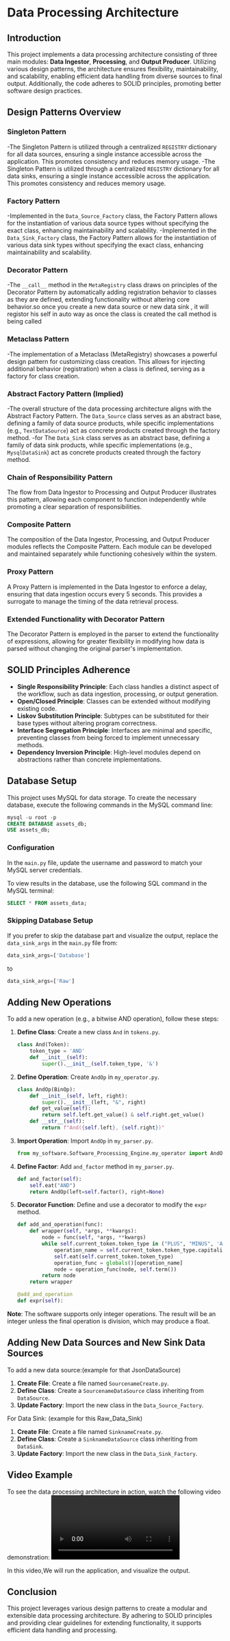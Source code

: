 # Data Processing Architecture

## Introduction
This project implements a data processing architecture consisting of three main modules: **Data Ingestor**, **Processing**, and **Output Producer**. Utilizing various design patterns, the architecture ensures flexibility, maintainability, and scalability, enabling efficient data handling from diverse sources to final output. Additionally, the code adheres to SOLID principles, promoting better software design practices.

## Design Patterns Overview

### Singleton Pattern
-The Singleton Pattern is utilized through a centralized `REGISTRY` dictionary for all data sources, ensuring a single instance accessible across the application. This promotes consistency and reduces memory usage.
-The Singleton Pattern is utilized through a centralized `REGISTRY` dictionary for all data sinks, ensuring a single instance accessible across the application. This promotes consistency and reduces memory usage.

### Factory Pattern
-Implemented in the `Data_Source_Factory` class, the Factory Pattern allows for the instantiation of various data source types without specifying the exact class, enhancing maintainability and scalability.
-Implemented in the `Data_Sink_Factory` class, the Factory Pattern allows for the instantiation of various data sink types without specifying the exact class, enhancing maintainability and scalability.

### Decorator Pattern
-The `__call__` method in the `MetaRegistry` class draws on principles of the Decorator Pattern by automatically adding registration behavior to classes as they are defined, extending functionality without altering core behavior.so once you create a new data source or new data sink , it will registor his self in auto way as once the class is created the call method is being called

### Metaclass Pattern
-The implementation of a Metaclass (MetaRegistry) showcases a powerful design pattern for customizing class creation. This allows for injecting additional behavior (registration) when a class is defined, serving as a factory for class creation.

### Abstract Factory Pattern (Implied)
-The overall structure of the data processing architecture aligns with the Abstract Factory Pattern. The `Data_Source` class serves as an abstract base, defining a family of data source products, while specific implementations (e.g., `TextDataSource`) act as concrete products created through the factory method.
-for  The `Data_Sink` class serves as an abstract base, defining a family of data sink products, while specific implementations (e.g., `MysqlDataSink`) act as concrete products created through the factory method.

### Chain of Responsibility Pattern
The flow from Data Ingestor to Processing and Output Producer illustrates this pattern, allowing each component to function independently while promoting a clear separation of responsibilities.

### Composite Pattern
The composition of the Data Ingestor, Processing, and Output Producer modules reflects the Composite Pattern. Each module can be developed and maintained separately while functioning cohesively within the system.

### Proxy Pattern
A Proxy Pattern is implemented in the Data Ingestor to enforce a delay, ensuring that data ingestion occurs every 5 seconds. This provides a surrogate to manage the timing of the data retrieval process.

### Extended Functionality with Decorator Pattern
The Decorator Pattern is employed in the parser to extend the functionality of expressions, allowing for greater flexibility in modifying how data is parsed without changing the original parser's implementation.

## SOLID Principles Adherence
- **Single Responsibility Principle**: Each class handles a distinct aspect of the workflow, such as data ingestion, processing, or output generation.
- **Open/Closed Principle**: Classes can be extended without modifying existing code.
- **Liskov Substitution Principle**: Subtypes can be substituted for their base types without altering program correctness.
- **Interface Segregation Principle**: Interfaces are minimal and specific, preventing classes from being forced to implement unnecessary methods.
- **Dependency Inversion Principle**: High-level modules depend on abstractions rather than concrete implementations.

## Database Setup
This project uses MySQL for data storage. To create the necessary database, execute the following commands in the MySQL command line:
```sql
mysql -u root -p
CREATE DATABASE assets_db;
USE assets_db;
```

### Configuration
In the `main.py` file, update the username and password to match your MySQL server credentials.

To view results in the database, use the following SQL command in the MySQL terminal:
```sql
SELECT * FROM assets_data;
```

### Skipping Database Setup
If you prefer to skip the database part and visualize the output, replace the `data_sink_args` in the `main.py` file from:
```python
data_sink_args=['Database']
```
to
```python
data_sink_args=['Raw']
```

## Adding New Operations
To add a new operation (e.g., a bitwise AND operation), follow these steps:

1. **Define Class**: Create a new class `And` in `tokens.py`.
   ```python
   class And(Token):
       token_type = 'AND'
       def __init__(self):
           super().__init__(self.token_type, '&')
   ```

2. **Define Operation**: Create `AndOp` in `my_operator.py`.
   ```python
   class AndOp(BinOp):
       def __init__(self, left, right):
           super().__init__(left, "&", right)
       def get_value(self):
           return self.left.get_value() & self.right.get_value()
       def __str__(self):
           return f"And({self.left}, {self.right})"
   ```

3. **Import Operation**: Import `AndOp` in `my_parser.py`.
   ```python
   from my_software.Software_Processing_Engine.my_operator import AndOp
   ```

4. **Define Factor**: Add `and_factor` method in `my_parser.py`.
   ```python
   def and_factor(self):
       self.eat("AND")
       return AndOp(left=self.factor(), right=None)
   ```

5. **Decorator Function**: Define and use a decorator to modify the `expr` method.
   ```python
   def add_and_operation(func):
       def wrapper(self, *args, **kwargs):
           node = func(self, *args, **kwargs)
           while self.current_token.token_type in ("PLUS", "MINUS", 'AND'):
               operation_name = self.current_token.token_type.capitalize() + 'Op'
               self.eat(self.current_token.token_type)
               operation_func = globals()[operation_name]
               node = operation_func(node, self.term())
           return node
       return wrapper

   @add_and_operation
   def expr(self):
   ```

**Note**: The software supports only integer operations. The result will be an integer unless the final operation is division, which may produce a float.

## Adding New Data Sources and New Sink Data Sources
To add a new data source:(example for that JsonDataSource)

1. **Create File**: Create a file named `SourcenameCreate.py`.
2. **Define Class**: Create a `SourcenameDataSource` class inheriting from `DataSource`.
3. **Update Factory**: Import the new class in the `Data_Source_Factory`.

For Data Sink: (example for this Raw_Data_Sink)
1. **Create File**: Create a file named `SinknameCreate.py`.
2. **Define Class**: Create a `SinknameDataSource` class inheriting from `DataSink`.
3. **Update Factory**: Import the new class in the `Data_Sink_Factory`.

## Video Example
To see the data processing architecture in action, watch the following video demonstration:
![Watch Video](example.mp4)

In this video,We will run the application, and visualize the output.
## Conclusion
This project leverages various design patterns to create a modular and extensible data processing architecture. By adhering to SOLID principles and providing clear guidelines for extending functionality, it supports efficient data handling and processing.
